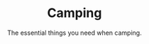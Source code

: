 ---
layout: list
title: "Camping"
permalink: "/camping-checklist/"
categories: [Trip]

emoji: "🏕️"
subtitle: 'The essential things you need when camping.'
description: 'Going to the mountain to camp? A family camping trip next weekend? This checklist will help you prepare your camping stuff.'

items:
    - name: Essential
      items:
        - Tent
        - 'Ground cloth'
        - 'Axe / Hammer / Saw'
        - 'Dust pan/brush'
        - Bedding
        - 'Sleeping bag'
        - 'Sheets / Blankets'
        - Pillow
        - Bag
        - Food
        - Water
        - Thermo
        - 'Stove with fuel/gas'
        - 'Lighter / Matches'
        - 'Plates and bowls'
        - 'Pots / Pans'
        - 'Trash bags'
        - 'BBQ kit'
        - Silverware
        - 'Paper towels'
        - 'Cooking oil'
        - Soap
        - 'Can/Bottle opener'
        - 'Folding table'
        - 'Shoes / Boots'
        - 'Jeans / Pants'
        - Shorts
        - T-shirts
        - Socks
        - Hat
        - Bandana
        - Jacket
        - Underwear
        - 'Sleep clothes'
        - Raincoat
        - Umbrella
        - Towel
        - 'Flip flops'
        - 'Soap & Shampoo'
        - 'Toothbrush (+ toothpaste)'
        - Deodorant
        - 'Comb / Brush'
        - Razor
        - 'Toilet paper'
        - Medications
        - Sunscreen
        - Sunglasses
        - 'Lip balm'
        - Money
        - 'Bug repellant'
        - 'Lantern (+ batteries)'
        - Compass
        - Binoculars
        - 'Smartphone (+ charger)'
        - 'Photo camera (+ charger, SD card)'
        - Candles
        - Maps
        - 'First aid kit'
        - Marshmallows
        - 'Games / Cards'
---